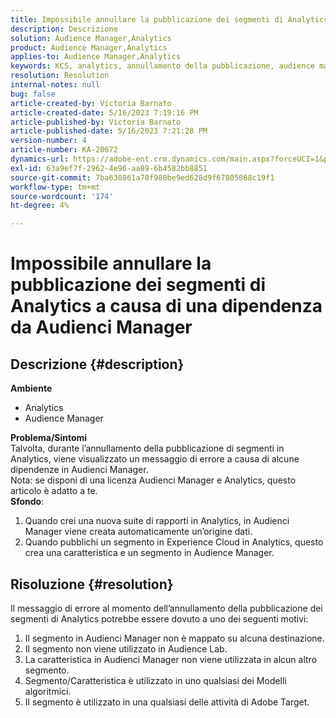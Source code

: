 ```yaml
---
title: Impossibile annullare la pubblicazione dei segmenti di Analytics a causa di una dipendenza da Audienci Manager
description: Descrizione
solution: Audience Manager,Analytics
product: Audience Manager,Analytics
applies-to: Audience Manager,Analytics
keywords: KCS, analytics, annullamento della pubblicazione, audience manager, segmenti
resolution: Resolution
internal-notes: null
bug: false
article-created-by: Victoria Barnato
article-created-date: 5/16/2023 7:19:16 PM
article-published-by: Victoria Barnato
article-published-date: 5/16/2023 7:21:28 PM
version-number: 4
article-number: KA-20672
dynamics-url: https://adobe-ent.crm.dynamics.com/main.aspx?forceUCI=1&pagetype=entityrecord&etn=knowledgearticle&id=08620c86-1ef4-ed11-8848-6045bd006ce9
exl-id: 63a9ef7f-2962-4e96-aa89-6b4582bb8851
source-git-commit: 7ba630861a70f980be9ed628d9f67805868c19f1
workflow-type: tm+mt
source-wordcount: '174'
ht-degree: 4%

---
```


# Impossibile annullare la pubblicazione dei segmenti di Analytics a causa di una dipendenza da Audienci Manager

## Descrizione {#description}

<b>Ambiente</b>
- Analytics
- Audience Manager

<b>Problema/Sintomi</b><br>Talvolta, durante l’annullamento della pubblicazione di segmenti in Analytics, viene visualizzato un messaggio di errore a causa di alcune dipendenze in Audienci Manager.<br>Nota: se disponi di una licenza Audienci Manager e Analytics, questo articolo è adatto a te.
 <br><b>Sfondo</b>:
1. Quando crei una nuova suite di rapporti in Analytics, in Audienci Manager viene creata automaticamente un’origine dati.
2. Quando pubblichi un segmento in Experience Cloud in Analytics, questo crea una caratteristica e un segmento in Audience Manager.



## Risoluzione {#resolution}


Il messaggio di errore al momento dell’annullamento della pubblicazione dei segmenti di Analytics potrebbe essere dovuto a uno dei seguenti motivi:

1. Il segmento in Audienci Manager non è mappato su alcuna destinazione.
2. Il segmento non viene utilizzato in Audience Lab.
3. La caratteristica in Audienci Manager non viene utilizzata in alcun altro segmento.
4. Segmento/Caratteristica è utilizzato in uno qualsiasi dei Modelli algoritmici.
5. Il segmento è utilizzato in una qualsiasi delle attività di Adobe Target.
